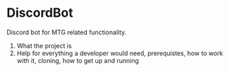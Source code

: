 # DiscordBot
Discord bot for MTG related functionality.  
1. What the project is
2. Help for everything a developer would need, prerequistes, how to work with it, cloning, how to get up and running
